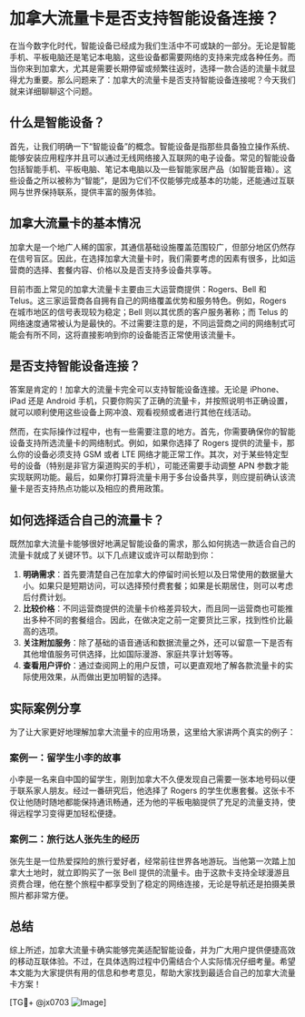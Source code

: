 # 加拿大流量卡是否支持智能设备连接？

在当今数字化时代，智能设备已经成为我们生活中不可或缺的一部分。无论是智能手机、平板电脑还是笔记本电脑，这些设备都需要网络的支持来完成各种任务。而当你来到加拿大，尤其是需要长期停留或频繁往返时，选择一款合适的流量卡就显得尤为重要。那么问题来了：加拿大的流量卡是否支持智能设备连接呢？今天我们就来详细聊聊这个问题。

## 什么是智能设备？

首先，让我们明确一下“智能设备”的概念。智能设备是指那些具备独立操作系统、能够安装应用程序并且可以通过无线网络接入互联网的电子设备。常见的智能设备包括智能手机、平板电脑、笔记本电脑以及一些智能家居产品（如智能音箱）。这些设备之所以被称为“智能”，是因为它们不仅能够完成基本的功能，还能通过互联网与世界保持联系，提供丰富的服务体验。

## 加拿大流量卡的基本情况

加拿大是一个地广人稀的国家，其通信基础设施覆盖范围较广，但部分地区仍然存在信号盲区。因此，在选择加拿大流量卡时，我们需要考虑的因素有很多，比如运营商的选择、套餐内容、价格以及是否支持多设备共享等。

目前市面上常见的加拿大流量卡主要由三大运营商提供：Rogers、Bell 和 Telus。这三家运营商各自拥有自己的网络覆盖优势和服务特色。例如，Rogers 在城市地区的信号表现较为稳定；Bell 则以其优质的客户服务著称；而 Telus 的网络速度通常被认为是最快的。不过需要注意的是，不同运营商之间的网络制式可能会有所不同，这将直接影响到你的设备能否正常使用该流量卡。

## 是否支持智能设备连接？

答案是肯定的！加拿大的流量卡完全可以支持智能设备连接。无论是 iPhone、iPad 还是 Android 手机，只要你购买了正确的流量卡，并按照说明书正确设置，就可以顺利使用这些设备上网冲浪、观看视频或者进行其他在线活动。

然而，在实际操作过程中，也有一些需要注意的地方。首先，你需要确保你的智能设备支持所选流量卡的网络制式。例如，如果你选择了 Rogers 提供的流量卡，那么你的设备必须支持 GSM 或者 LTE 网络才能正常工作。其次，对于某些特定型号的设备（特别是非官方渠道购买的手机），可能还需要手动调整 APN 参数才能实现联网功能。最后，如果你打算将流量卡用于多台设备共享，则应提前确认该流量卡是否支持热点功能以及相应的费用政策。

## 如何选择适合自己的流量卡？

既然加拿大流量卡能够很好地满足智能设备的需求，那么如何挑选一款适合自己的流量卡就成了关键环节。以下几点建议或许可以帮助到你：

1. **明确需求**：首先要清楚自己在加拿大的停留时间长短以及日常使用的数据量大小。如果只是短期访问，可以选择预付费套餐；如果是长期居住，则可以考虑后付费计划。
2. **比较价格**：不同运营商提供的流量卡价格差异较大，而且同一运营商也可能推出多种不同的套餐组合。因此，在做决定之前一定要货比三家，找到性价比最高的选项。
3. **关注附加服务**：除了基础的语音通话和数据流量之外，还可以留意一下是否有其他增值服务可供选择，比如国际漫游、家庭共享计划等等。
4. **查看用户评价**：通过查阅网上的用户反馈，可以更直观地了解各款流量卡的实际使用效果，从而做出更加明智的选择。

## 实际案例分享

为了让大家更好地理解加拿大流量卡的应用场景，这里给大家讲两个真实的例子：

### 案例一：留学生小李的故事
小李是一名来自中国的留学生，刚到加拿大不久便发现自己需要一张本地号码以便于联系家人朋友。经过一番研究后，他选择了 Rogers 的学生优惠套餐。这张卡不仅让他随时随地都能保持通讯畅通，还为他的平板电脑提供了充足的流量支持，使得远程学习变得更加轻松便捷。

### 案例二：旅行达人张先生的经历
张先生是一位热爱探险的旅行爱好者，经常前往世界各地游玩。当他第一次踏上加拿大土地时，就立即购买了一张 Bell 提供的流量卡。由于这款卡支持全球漫游且资费合理，他在整个旅程中都享受到了稳定的网络连接，无论是导航还是拍摄美景照片都非常方便。

## 总结

综上所述，加拿大流量卡确实能够完美适配智能设备，并为广大用户提供便捷高效的移动互联体验。不过，在具体选购过程中仍需结合个人实际情况仔细考量。希望本文能为大家提供有用的信息和参考意见，帮助大家找到最适合自己的加拿大流量卡方案！

[TG💪+ @jx0703 ![Image](https://github.com/user-attachments/assets/dbca1d08-cadb-493c-b0ec-ad6f7a83f270)]